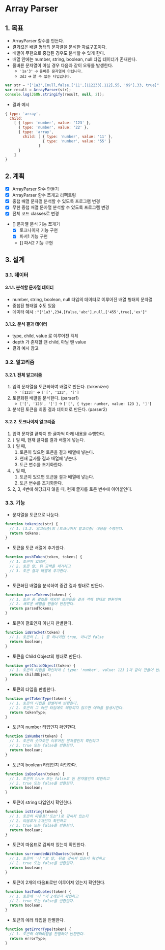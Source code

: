 # Array Parser

## 1. 목표

- ArrayParser 함수를 만든다.
- 결과값은 배열 형태의 문자열을 분석한 자료구조이다.
- 배열이 무한으로 중첩된 경우도 분석할 수 있게 한다.
- 배열 안에는 number, string, boolean, null 타입 데이터가 존재한다.
- 올바른 문자열이 아닐 경우 다음과 같이 오류를 발생한다.
  * `'1a'3'` -> `올바른 문자열이 아닙니다.`
  * `3d3` -> `알 수 없는 타입입니다.`

```javascript
var str = "['1a3',[null,false,['11',[112233],112],55, '99'],33, true]";
var result = ArrayParser(str);
console.log(JSON.stringify(result, null, 2));
```

- 결과 예시

```javascript
{ type: 'array',
  child:
    [ { type: 'number', value: '123' },
      { type: 'number', value: '22' },
      { type: 'array',
        child: [ { type: 'number', value: '11' },
                 { type: 'number', value: '55' }
               ] 
      }
    ] 
}
```

## 2. 계획

- [x] ArrayParser 함수 만들기
- [x] ArrayParser 함수 쪼개고 리팩토링
- [x] 중첩 배열 문자열 분석할 수 있도록 프로그램 변경
- [x] 무한 중첩 배열 문자열 분석할 수 있도록 프로그램 변경
- [x] 전체 코드 classes로 변경
- [] 문자열 분석 기능 쪼개기
  - [x] 토크나이저 기능 구현
  - [x] 파서1 기능 구현
  - [] 파서2 기능 구현

## 3. 설계

### 3.1. 데이터

#### 3.1.1. 분석할 문자열 데이터

- number, string, boolean, null 타입의 데이터로 이루어진 배열 형태의 문자열
- 중첩된 형태일 수도 있음
- 데이터 예시 : `"['1a3',234,[false,'abc'],null,['455',true],'ex']"`

#### 3.1.2. 분석 결과 데이터

- type, child, value 로 이루어진 객체
- depth 가 존재할 땐 child, 아닐 땐 value
- 결과 예시 참고

### 3.2. 알고리즘

#### 3.2.1. 전체 알고리즘

1. 입력 문자열을 토큰화하여 배열로 만든다. (tokenizer)
    - `'[123]'` -> `['[', '123', ']']`
2. 토큰화된 배열을 분석한다. (parser1)
    - `['[', '123', ']']` -> `['[', { type: number, value: 123 }, ']']`
3. 분석된 토큰을 최종 결과 데이터로 만든다. (parser2)

#### 3.2.2. 토크나이저 알고리즘

1. 입력 문자열 끝까지 한 글자씩 아래 내용을 수행한다.
2. `[` 일 때, 현재 글자를 결과 배열에 넣는다.
3. `]` 일 때,
    1. 토큰이 있으면 토큰을 결과 배열에 넣는다.
    2. 현재 글자를 결과 배열에 넣는다.
    3. 토큰 변수를 초기화한다.
4. `,` 일 때,
    1. 토큰이 있으면 토큰을 결과 배열에 넣는다.
    2. 토큰 변수를 초기화한다.
5. 2, 3, 4번에 해당되지 않을 때, 현재 글자를 토큰 변수에 이어붙인다.

### 3.3. 기능

- 문자열을 토큰으로 나눈다.

```javascript
function tokenize(str) {
  // 1. [3.2. 알고리즘]의 [토크나이저 알고리즘] 내용을 수행한다.
  return tokens;
}
```

- 토큰을 토큰 배열에 추가한다.

```javascript
function pushToken(token, tokens) {
  // 1. 토큰이 있으면,
  // 2. 토큰 앞, 뒤 공백을 제거하고
  // 3. 토큰 결과 배열에 추가한다.
}
```

- 토큰화된 배열을 분석하여 중간 결과 형태로 만든다.

```javascript
function parseTokens(tokens) {
  // 1. 토큰 중 괄호를 제외한 토큰들을 결과 객체 형태로 변환하여
  // 2. 새로운 배열을 만들어 반환한다.
  return parsedTokens;
}
```

- 토큰이 괄호인지 아닌지 판별한다.

```javascript
function isBracket(token) {
  // 1. 토큰이 [, ] 중 하나이면 true, 아니면 false
  return boolean;
}
```

- 토큰을 Child Object의 형태로 만든다.

```javascript
function getChildObject(token) {
  // 1. 토큰의 타입을 확인하여 { type: 'number', value: 123 }과 같이 만들어 반환한다.
  return childObject;
}
```

- 토큰의 타입을 판별한다.

```javascript
function getTokenType(token) {
  // 1. 토큰의 타입을 판별하여 반환한다.
  // 2. 토큰이 그 어떤 타입에도 해당되지 않으면 에러를 발생시킨다.
  return tokenType;
}
```

- 토큰이 number 타입인지 확인한다.

```javascript
function isNumber(token) {
  // 1. 토큰이 숫자로만 이루어진 문자열인지 확인하고
  // 2. true 또는 false를 반환한다.
  return boolean;
}
```

- 토큰이 boolean 타입인지 확인한다.

```javascript
function isBoolean(token) {
  // 1. 토큰이 true 또는 false로 된 문자열인지 확인하고
  // 2. true 또는 false를 반환한다.
  return boolean;
}
```

- 토큰이 string 타입인지 확인한다.

```javascript
function isString(token) {
  // 1. 토큰이 따옴표('또는")로 감싸져 있는지
  // 2. 따옴표가 2개인지 확인하고
  // 3. true 또는 false를 반환한다.
  return boolean;
}
```

- 토큰이 따옴표로 감싸져 있는지 확인한다.

```javascript
function surroundedWithQuotes(token) {
  // 1. 토큰이 '나 "로 앞, 뒤로 감싸져 있는지 확인하고
  // 2. true 또는 false를 반환한다.
  return boolean;
}
```

- 토큰이 2개의 따옴표로만 이루어져 있는지 확인한다.

```javascript
function hasTwoQuotes(token) {
  // 1. 토큰에 '나 "가 2개인지 확인하고
  // 2. true 또는 false를 반환한다.
  return boolean;
}
```

- 토큰의 에러 타입을 판별한다.

```javascript
function getErrorType(token) {
  // 1. 토큰의 에러타입을 판별하여 반환한다.
  return errorType;
}
```
